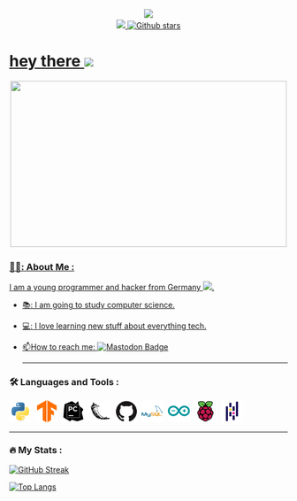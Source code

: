 <div id="header" align="center">
  <img src="https://media.giphy.com/media/M9gbBd9nbDrOTu1Mqx/giphy.gif" width="100"/>
</div>

<div align="center">
  <a href="https://infosec.exchange/@squirrelsoft">
    <img src="https://img.shields.io/mastodon/follow/109650755826893700?domain=https%3A%2F%2Finfosec.exchange&style=social"/>
  </a>
  <a href="https://github.com/Squirrelsoft-py">
    <img src="https://img.shields.io/github/stars/Squirrelsoft-py?style=social" alt="Github stars"/>
</div>

<h1>
  hey there
  <img src="https://media.giphy.com/media/hvRJCLFzcasrR4ia7z/giphy.gif" width="30px"/>
</h1>
  
<div align="center">
  <img src="https://media.giphy.com/media/v1.Y2lkPTc5MGI3NjExMDEwZDg4NmE0OTVhYjNjODI3MDJmYzYwNGRkMTY1NGViZGI2MDA1NCZjdD1n/SWoSkN6DxTszqIKEqv/giphy.gif" width="500" height="300"/>
</div>

### 👨‍💻: About Me :
  
I am a young programmer and hacker from Germany <img src="https://media.giphy.com/media/3oKIPnAiaMCws8nOsE/giphy.gif" width="20">.
  
- 📚: I am going to study computer science.

- 💻: I love learning new stuff about everything tech.

- :mailbox:How to reach me: [![Mastodon Badge](https://img.shields.io/badge/mastodon-Squirrelsoft-blue)](https://infosec.exchange/@squirrelsoft)
  
  ---

### :hammer_and_wrench: Languages and Tools :
<div>
  <img src="https://github.com/devicons/devicon/blob/master/icons/python/python-original.svg" title="Python" alt="Python" width="40" height="40"/>&nbsp;
  <img src="https://github.com/devicons/devicon/blob/master/icons/tensorflow/tensorflow-original.svg" title="Tensorflow" alt="Tensorflow" width="40" height="40"/>&nbsp;
  <img src="https://github.com/devicons/devicon/blob/master/icons/pycharm/pycharm-plain.svg" title="Pycharm" alt="Pycharm" width="40" height="40"/>&nbsp;
  <img src="https://github.com/devicons/devicon/blob/master/icons/flask/flask-original.svg" title="Flask" alt="Flask" width="40" height="40"/>&nbsp;
  <img src="https://github.com/devicons/devicon/blob/master/icons/github/github-original.svg" title="GitHub" alt="GitHub" width="40" height="40"/>&nbsp;
  <img src="https://github.com/devicons/devicon/blob/master/icons/mysql/mysql-original-wordmark.svg" title="MySQL"  alt="MySQL" width="40" height="40"/>&nbsp;
  <img src="https://github.com/devicons/devicon/blob/master/icons/arduino/arduino-original.svg" title="Arduino" alt="Arduino" width="40" height="40"/>&nbsp;
  <img src="https://github.com/devicons/devicon/blob/master/icons/raspberrypi/raspberrypi-original.svg" title="Raspberry Pi" alt="Raspberry Pi" width="40" height="40"/>&nbsp;
  <img src="https://github.com/devicons/devicon/blob/master/icons/pandas/pandas-original.svg" title="Pandas" **alt="Pandas" width="40" height="40"/>
</div>
  
  
  
---

### :fire: My Stats :
  
  
  [![GitHub Streak](http://github-readme-streak-stats.herokuapp.com?user=Squirrelsoft-py&theme=dark&background=000000)](https://git.io/streak-stats)
  
  [![Top Langs](https://github-readme-stats.vercel.app/api/top-langs/?username=Squirrelsoft-py&layout=compact&theme=vision-friendly-dark)](https://github.com/anuraghazra/github-readme-stats)
